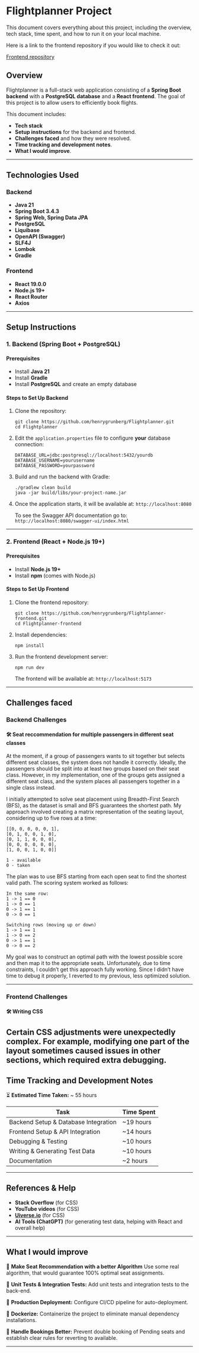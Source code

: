 # **Flightplanner Project**

This document covers everything about this project, including the overview, tech stack, time spent, and how to run it on your local machine.

Here is a link to the frontend repository if you would like to check it out:

[Frontend repository](https://github.com/henrygrunberg/Flightplanner-frontend)



## **Overview**
Flightplanner is a full-stack web application consisting of a **Spring Boot backend** with a **PostgreSQL database** and a **React frontend**.
The goal of this project is to allow users to efficiently book flights.

This document includes:
- **Tech stack**
- **Setup instructions** for the backend and frontend.
- **Challenges faced** and how they were resolved.
- **Time tracking and development notes**.
- **What I would improve**.

---

## **Technologies Used**

### **Backend**
- **Java 21**
- **Spring Boot 3.4.3**
- **Spring Web, Spring Data JPA**
- **PostgreSQL**
- **Liquibase**
- **OpenAPI (Swagger)**
- **SLF4J**
- **Lombok**
- **Gradle**

### **Frontend**
- **React 19.0.0**
- **Node.js 19+**
- **React Router**
- **Axios**
---

## **Setup Instructions**

### **1. Backend (Spring Boot + PostgreSQL)**

#### **Prerequisites**
- Install **Java 21**
- Install **Gradle**
- Install **PostgreSQL** and create an empty database

#### **Steps to Set Up Backend**

1. Clone the repository:
   ```
   git clone https://github.com/henrygrunberg/Flightplanner.git
   cd Flightplanner
   ```

2. Edit the `application.properties` file to configure **your** database connection:
   ```
   DATABASE_URL=jdbc:postgresql://localhost:5432/yourdb
   DATABASE_USERNAME=yourusername
   DATABASE_PASSWORD=yourpassword
   ```

3. Build and run the backend with Gradle:
   ```
   ./gradlew clean build
   java -jar build/libs/your-project-name.jar
   ```

4. Once the application starts, it will be available at: `http://localhost:8080`

   To see the Swagger API documentation go to: `http://localhost:8080/swagger-ui/index.html`

---

### **2. Frontend (React + Node.js 19+)**

#### **Prerequisites**
- Install **Node.js 19+**
- Install **npm** (comes with Node.js)

#### **Steps to Set Up Frontend**

1. Clone the frontend repository:
   ```
   git clone https://github.com/henrygrunberg/Flightplanner-frontend.git
   cd Flightplanner-frontend
   ```

2. Install dependencies:
   ```
   npm install
   ```

3. Run the frontend development server:
   ```
   npm run dev
   ```

   The frontend will be available at: `http://localhost:5173`

---

## **Challenges faced**

### **Backend Challenges**
#### 🛠 **Seat reccommendation for multiple passengers in different seat classes**
At the moment, if a group of passengers wants to sit together but selects different seat classes, the system does not handle it correctly.
Ideally, the passengers should be split into at least two groups based on their seat class. However, in my implementation, one of the groups gets assigned a different seat class,
and the system places all passengers together in a single class instead.

I initially attempted to solve seat placement using Breadth-First Search (BFS), as the dataset is small and BFS guarantees the shortest path.
My approach involved creating a matrix representation of the seating layout, considering up to five rows at a time:

```
[[0, 0, 0, 0, 0, 1],
[0, 1, 0, 0, 1, 0],
[0, 1, 1, 0, 0, 0],
[0, 0, 0, 0, 0, 0],
[1, 0, 0, 1, 0, 0]]

1 - available
0 - taken
```

The plan was to use BFS starting from each open seat to find the shortest valid path.
The scoring system worked as follows:

```
In the same row:
1 -> 1 == 0
1 -> 0 == 1
0 -> 1 == 1
0 -> 0 == 1

Switching rows (moving up or down)
1 -> 1 == 1
1 -> 0 == 2
0 -> 1 == 1
0 -> 0 == 2
```

My goal was to construct an optimal path with the lowest possible score and then map it to the appropriate seats.
Unfortunately, due to time constraints, I couldn’t get this approach fully working. Since I didn’t have time to debug it properly, I reverted to my previous, less optimized solution.

---

### **Frontend Challenges**
#### 🛠 **Writing CSS**

Certain CSS adjustments were unexpectedly complex.
For example, modifying one part of the layout sometimes caused issues in other sections, which required extra debugging.
---

## **Time Tracking and Development Notes**
⏳ **Estimated Time Taken:** ~ 55 hours

| Task                          | Time Spent |
|--------------------------------|------------|
| Backend Setup & Database Integration | ~19 hours |
| Frontend Setup & API Integration | ~14 hours |
| Debugging & Testing | ~10 hours |
| Writing & Generating Test Data | ~10 hours |
| Documentation | ~2 hours |

---

## **References & Help**
- **Stack Overflow** (for CSS)
- **YouTube videos** (for CSS)
- **[Uiverse.io](https://uiverse.io/)** (for CSS)
- **AI Tools (ChatGPT)** (for generating test data, helping with React and overall help)
---

## **What I would improve**
🔧 **Make Seat Recommendation with a better Algorithm** Use some real algorithm, that would guarantee 100% optimal seat assignments.

🔧 **Unit Tests & Integration Tests:** Add unit tests and integration tests to the back-end.

🔧 **Production Deployment:** Configure CI/CD pipeline for auto-deployment.

🔧 **Dockerize:** Containerize the project to eliminate manual dependency installations.

🔧 **Handle Bookings Better:** Prevent double booking of Pending seats and establish clear rules for reverting to available.

--- 
